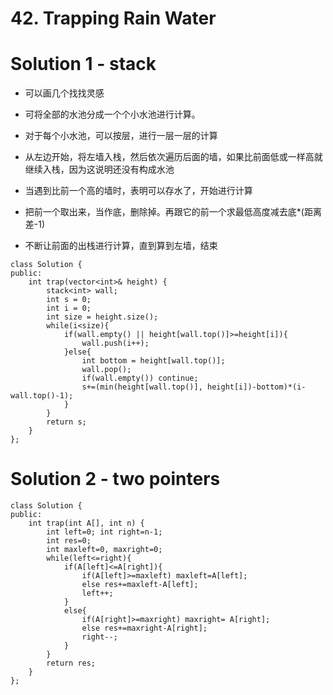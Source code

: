 # 42. Trapping Rain Water

# Solution 1 - stack

* 可以画几个找找灵感


* 可将全部的水池分成一个个小水池进行计算。
* 对于每个小水池，可以按层，进行一层一层的计算
* 从左边开始，将左墙入栈，然后依次遍历后面的墙，如果比前面低或一样高就继续入栈，因为这说明还没有构成水池
* 当遇到比前一个高的墙时，表明可以存水了，开始进行计算
* 把前一个取出来，当作底，删除掉。再跟它的前一个求最低高度减去底*(距离差-1)
* 不断让前面的出栈进行计算，直到算到左墙，结束

```
class Solution {
public:
    int trap(vector<int>& height) {
        stack<int> wall;
        int s = 0;
        int i = 0;
        int size = height.size();
        while(i<size){
            if(wall.empty() || height[wall.top()]>=height[i]){
                wall.push(i++);
            }else{
                int bottom = height[wall.top()];
                wall.pop();
                if(wall.empty()) continue;
                s+=(min(height[wall.top()], height[i])-bottom)*(i-wall.top()-1);
            }
        }
        return s;
    }
};
```

# Solution 2 - two pointers

```
class Solution {
public:
    int trap(int A[], int n) {
        int left=0; int right=n-1;
        int res=0;
        int maxleft=0, maxright=0;
        while(left<=right){
            if(A[left]<=A[right]){
                if(A[left]>=maxleft) maxleft=A[left];
                else res+=maxleft-A[left];
                left++;
            }
            else{
                if(A[right]>=maxright) maxright= A[right];
                else res+=maxright-A[right];
                right--;
            }
        }
        return res;
    }
};
```
